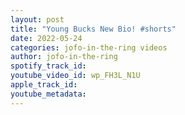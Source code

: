 ```yaml
---
layout: post
title: "Young Bucks New Bio! #shorts"
date: 2022-05-24
categories: jofo-in-the-ring videos
author: jofo-in-the-ring
spotify_track_id: 
youtube_video_id: wp_FH3L_N1U
apple_track_id: 
youtube_metadata: 
---
```

